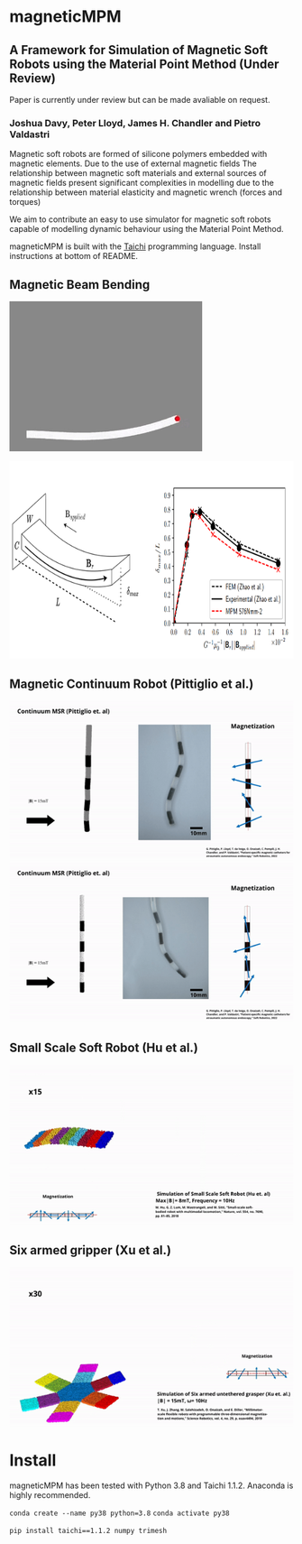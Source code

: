 # magneticMPM
## A Framework for Simulation of Magnetic Soft Robots using the Material Point Method (Under Review)
Paper is currently under review but can be made avaliable on request.
### Joshua Davy, Peter Lloyd, James H. Chandler and Pietro Valdastri


Magnetic
soft robots are formed of silicone polymers embedded with
magnetic elements.
Due to the use of external magnetic fields
The relationship between magnetic
soft materials and external sources of magnetic fields present
significant complexities in modelling due to the relationship
between material elasticity and magnetic wrench (forces and
torques) 

We aim to contribute an easy to use simulator for magnetic soft robots capable of modelling dynamic behaviour using the Material Point Method. 

magneticMPM is built with the [Taichi](https://www.taichi-lang.org/) programming language. Install instructions at bottom of README.


## Magnetic Beam Bending
![](https://github.com/joshDavy1/magneticMPM/blob/main/images/beam_bending.gif)


<img src="https://github.com/joshDavy1/magneticMPM/blob/main/images/figure.PNG" width="800" height="350">

## Magnetic Continuum Robot  (Pittiglio et al.)

![](https://github.com/joshDavy1/magneticMPM/blob/main/images/tentacle.gif)
![](https://github.com/joshDavy1/magneticMPM/blob/main/images/tentacle2.gif)

## Small Scale Soft Robot (Hu et al.)

![](https://github.com/joshDavy1/magneticMPM/blob/main/images/sittiWorm.gif)

## Six armed gripper (Xu et al.)

![](https://github.com/joshDavy1/magneticMPM/blob/main/images/gripper.gif)

# Install
magneticMPM has been tested with Python 3.8 and Taichi 1.1.2. Anaconda is highly recommended.

`conda create --name py38 python=3.8`
`conda activate py38`

`pip install taichi==1.1.2 numpy trimesh`







